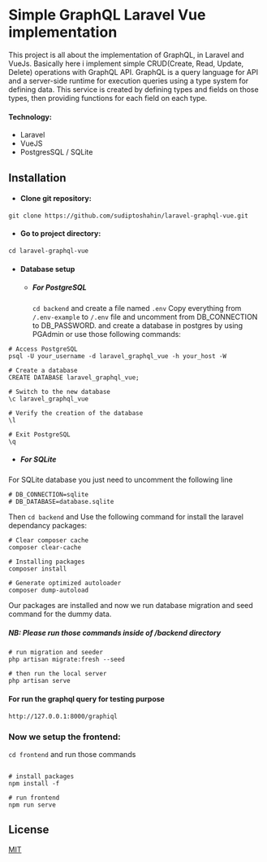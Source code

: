 # Simple GraphQL Laravel Vue implementation

This project is all about the implementation of GraphQL, in Laravel and VueJs. Basically here i implement simple CRUD(Create, Read, Update, Delete) operations with GraphQL API. GraphQL is a query language for API and a server-side runtime for execution queries using a type system for defining data. This service is created by defining types and fields on those types, then providing functions for each field on each type.

#### Technology: 
* Laravel
* VueJS
* PostgresSQL / SQLite

## Installation
* #### Clone git repository:
```
git clone https://github.com/sudiptoshahin/laravel-graphql-vue.git
```
* #### Go to project directory:
```cd laravel-graphql-vue```
* #### Database setup
  * ##### For PostgreSQL
    ```cd backend``` and create a file named ```.env``` Copy everything from ```/.env-example``` to ```/.env``` file and uncomment from DB_CONNECTION to DB_PASSWORD. and create a database in postgres by using PGAdmin or use those following commands:
 ```
# Access PostgreSQL
psql -U your_username -d laravel_graphql_vue -h your_host -W

# Create a database
CREATE DATABASE laravel_graphql_vue;

# Switch to the new database
\c laravel_graphql_vue

# Verify the creation of the database
\l

# Exit PostgreSQL
\q
 ```
  * ##### For SQLite
For SQLite database you just need to uncomment the following line
```
# DB_CONNECTION=sqlite
# DB_DATABASE=database.sqlite
```

Then ```cd backend``` and Use the following command for install the laravel dependancy packages:

```
# Clear composer cache
composer clear-cache

# Installing packages
composer install

# Generate optimized autoloader
composer dump-autoload
```
Our packages are installed and now we run database migration and seed command for the dummy data.
##### NB: Please run those commands inside of /backend directory
```
# run migration and seeder
php artisan migrate:fresh --seed

# then run the local server
php artisan serve
```
#### For run the graphql query for testing purpose
```
http://127.0.0.1:8000/graphiql
```

### Now we setup the frontend:
```cd frontend``` and run those commands
```

# install packages
npm install -f

# run frontend
npm run serve
```



## License

[MIT](https://choosealicense.com/licenses/mit/)